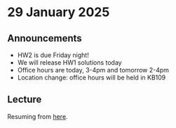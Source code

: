 # 29 January 2025

## Announcements

- HW2 is due Friday night!
- We will release HW1 solutions today
- Office hours are today, 3-4pm and tomorrow 2-4pm
- Location change: office hours will be held in KB109

## Lecture

Resuming from [here](dyn_prog.md#recurrence).
